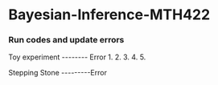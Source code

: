 # Bayesian-Inference-MTH422
### Run codes and update errors
Toy experiment  -------- Error
1.
2.
3.
4.
5.

Stepping Stone ---------Error
